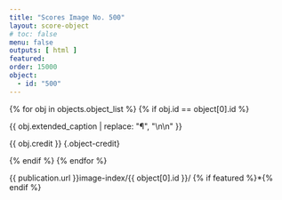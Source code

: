 ```yaml
---
title: "Scores Image No. 500"
layout: score-object
# toc: false
menu: false
outputs: [ html ]
featured: 
order: 15000
object:
  - id: "500"
---
```


{% for obj in objects.object_list %}
{% if obj.id == object[0].id %}

{{ obj.extended_caption | replace: "¶", "\n\n" }}

{{ obj.credit }} {.object-credit}

{% endif %}
{% endfor %}

<div class="object-credit object-url is-print-only">

{{ publication.url }}image-index/{{ object[0].id }}/ {% if featured %}*{% endif %}

</div>
